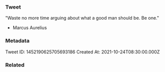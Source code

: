 ### Tweet
"Waste no more time arguing about what a good man should be. Be one."

- Marcus Aurelius

### Metadata
Tweet ID: 1452190625705693186
Created At: 2021-10-24T08:30:00.000Z

### Related

